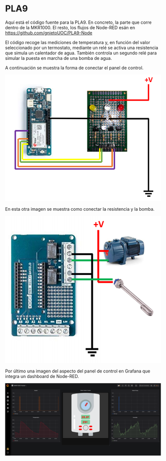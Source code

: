 # PLA9

Aquí está el código fuente para la PLA9. En concreto, la parte que corre dentro de la MKR1000. El resto, los flujos de Node-RED esán en https://github.com/gnietoUOC/PLA9-Node

El código recoge las mediciones de temperatura y, en función del valor seleccionado por un termostato, mediante un relé se activa una resistencia que simula un calentador de agua. También controla un segundo relé para simular la puesta en marcha de una bomba de agua.

A continuación se muestra la forma de conectar el panel de control.

![Conectividad Panel](./images/Panel.PNG)

En esta otra imagen se muestra como conectar la resistencia y la bomba.

![Conectividad Panel](./images/Panel2.PNG)

Por último una imagen del aspecto del panel de control en Grafana que integra un dashboard de Node-RED.

![Dashboard](./images/Dashboard2.png)


